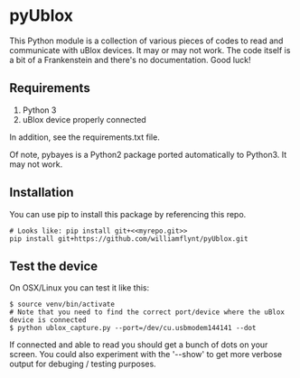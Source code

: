 # pyUblox

This Python module is a collection of various pieces of codes to read and communicate with uBlox devices.
It may or may not work. The code itself is a bit of a Frankenstein and there's no documentation. Good luck!


## Requirements

1. Python 3
2. uBlox device properly connected

In addition, see the requirements.txt file.

Of note, pybayes is a Python2 package ported automatically to Python3. It may not work.


## Installation

You can use pip to install this package by referencing this repo.
~~~
# Looks like: pip install git+<<myrepo.git>>
pip install git+https://github.com/williamflynt/pyUblox.git
~~~


## Test the device

On OSX/Linux you can test it like this:
```
$ source venv/bin/activate
# Note that you need to find the correct port/device where the uBlox device is connected
$ python ublox_capture.py --port=/dev/cu.usbmodem144141 --dot
```

If connected and able to read you should get a bunch of dots on your screen. You could also experiment with the '--show' to get more verbose output for debuging / testing purposes.

